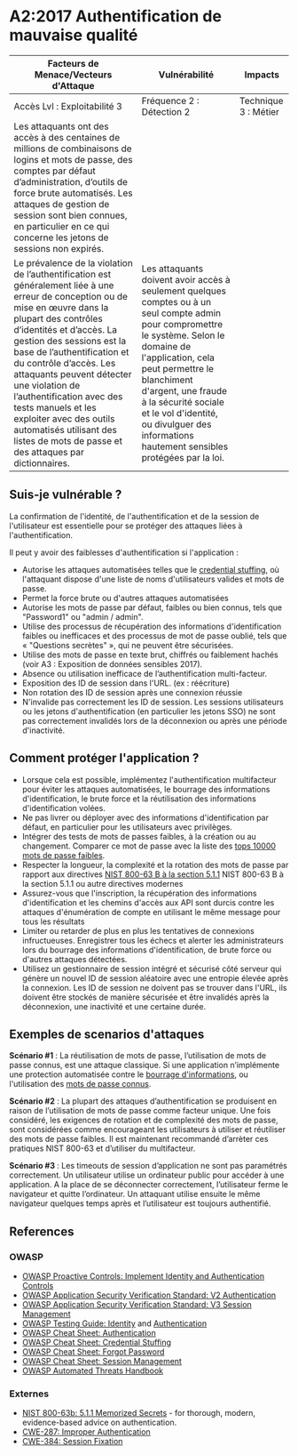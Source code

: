 # A2:2017 Authentification de mauvaise qualité

| Facteurs de Menace/Vecteurs d'Attaque | Vulnérabilité    | Impacts  |
| -- | -- | -- |
| Accès  Lvl : Exploitabilité 3 | Fréquence 2 : Détection 2 | Technique 3 : Métier |
| Les attaquants ont des accès à des centaines de millions de combinaisons de logins et mots de passe, des comptes par défaut d’administration, d’outils de force brute automatisés. Les attaques de gestion de session sont bien connues, en particulier en ce qui concerne les jetons de sessions non expirés. |
Le prévalence de la violation de l’authentification est généralement liée à une erreur de conception ou de mise en œuvre dans la plupart des contrôles d’identités et d’accès. La gestion des sessions est la base  de l’authentification et du contrôle d’accès. Les attaquants peuvent détecter une violation de l’authentification avec des tests manuels et les exploiter avec des outils automatisés utilisant des listes de mots de passe et des attaques par dictionnaires. | Les attaquants doivent avoir accès à seulement quelques comptes ou à un seul compte admin pour compromettre le système. Selon le domaine de l'application, cela peut permettre le blanchiment d'argent, une fraude à la sécurité sociale et le vol d'identité, ou divulguer des informations hautement sensibles protégées par la loi. |

## Suis-je vulnérable ? 

La confirmation de l'identité, de l'authentification et de la session de l'utilisateur est essentielle pour se protéger des attaques liées à l'authentification. 

Il peut y avoir des faiblesses d'authentification si l'application :

* Autorise les attaques automatisées telles que le [credential stuffing](https://wiki.owasp.org/index.php/Credential_stuffing), où l'attaquant dispose d'une liste de noms d'utilisateurs valides et mots de passe.
* Permet la force brute ou d'autres attaques automatisées
* Autorise les mots de passe par défaut, faibles ou bien connus, tels que "Password1" ou "admin / admin".
* Utilise des processus de récupération des informations d'identification faibles ou inefficaces et des processus de mot de passe oublié, tels que « "Questions secrètes" », qui ne peuvent être sécurisées.
* Utilise des mots de passe en texte brut, chiffrés ou faiblement hachés (voir A3 : Exposition de données sensibles 2017).
* Absence ou utilisation inefficace de l’authentification multi-facteur.
* Exposition des ID de session dans l'URL. (ex : réécriture)
* Non rotation des ID de session après une connexion réussie
* N'invalide pas correctement les ID de session. Les sessions utilisateurs ou les jetons d'authentification (en particulier les jetons SSO) ne sont pas correctement invalidés lors de la déconnexion ou après une période d'inactivité.

## Comment protéger l'application ? 

* Lorsque cela est possible, implémentez l'authentification multifacteur pour éviter les attaques automatisées, le bourrage des informations d'identification, le brute force et la réutilisation des informations d'identification volées.
* Ne pas livrer ou déployer avec des informations d'identification par défaut, en particulier pour les utilisateurs avec privilèges.
* Intégrer des tests de mots de passes faibles, à la création ou au changement. Comparer ce mot de passe avec la liste des [tops 10000 mots de passe faibles](https://github.com/danielmiessler/SecLists/tree/master/Passwords).  
* Respecter la longueur, la complexité et la rotation des mots de passe par rapport aux directives [NIST 800-63 B à la section 5.1.1](https://pages.nist.gov/800-63-3/sp800-63b.html#memsecret) 
NIST 800-63 B à la section 5.1.1 ou autre directives modernes
* Assurez-vous que l'inscription, la récupération des informations d'identification et les chemins d'accès aux API sont durcis contre les attaques d'énumération de compte en utilisant le même message pour tous les résultats
* Limiter ou retarder de plus en plus les tentatives de connexions infructueuses. Enregistrer tous les échecs et alerter les administrateurs lors du bourrage des informations d'identification, de brute force ou d'autres attaques détectées.
 * Utilisez un gestionnaire de session intégré et sécurisé côté serveur qui génère un nouvel ID de session aléatoire avec une entropie élevée après la connexion. Les ID de session ne doivent pas se trouver dans l'URL, ils doivent être stockés de manière sécurisée et être invalidés après la déconnexion, une inactivité et une certaine durée. 
 
## Exemples de scenarios d'attaques

**Scénario #1** : La réutilisation de mots de passe, l’utilisation de mots de passe connus, est une attaque classique. Si une application n’implémente une protection automatisée contre le [bourrage d'informations](https://wiki.owasp.org/index.php/Credential_stuffing), ou l'utilisation des [mots de passe connus](https://github.com/danielmiessler/SecLists).

**Scénario #2** : La plupart des attaques d’authentification se produisent en raison de l’utilisation de mots de passe comme facteur unique. Une fois considéré, les exigences de rotation et de complexité des mots de passe, sont considérées comme encourageant les utilisateurs à utiliser et réutiliser des mots de passe faibles. Il est maintenant recommandé d’arrèter ces pratiques NIST 800-63 et d’utiliser du multifacteur.

**Scénario #3** : Les timeouts de session d’application ne sont pas paramétrés correctement. Un utilisateur utilise un ordinateur public pour accéder à une application. A la place de se déconnecter correctement, l’utilisateur ferme le navigateur et quitte l’ordinateur. Un attaquant utilise ensuite le même navigateur quelques temps après et l’utilisateur est toujours authentifié. 

## References

### OWASP

* [OWASP Proactive Controls: Implement Identity and Authentication Controls](https://wiki.owasp.org/index.php/OWASP_Proactive_Controls#5:_Implement_Identity_and_Authentication_Controls)
* [OWASP Application Security Verification Standard: V2 Authentication](https://wiki.owasp.org/index.php/Category:OWASP_Application_Security_Verification_Standard_Project#tab=Home)
* [OWASP Application Security Verification Standard: V3 Session Management](https://wiki.owasp.org/index.php/Category:OWASP_Application_Security_Verification_Standard_Project#tab=Home)
* [OWASP Testing Guide: Identity](https://wiki.owasp.org/index.php/Testing_Identity_Management)
 and [Authentication](https://wiki.owasp.org/index.php/Testing_for_authentication)
* [OWASP Cheat Sheet: Authentication](https://wiki.owasp.org/index.php/Authentication_Cheat_Sheet)
* [OWASP Cheat Sheet: Credential Stuffing](https://wiki.owasp.org/index.php/Credential_Stuffing_Prevention_Cheat_Sheet)
* [OWASP Cheat Sheet: Forgot Password](https://wiki.owasp.org/index.php/Forgot_Password_Cheat_Sheet)
* [OWASP Cheat Sheet: Session Management](https://wiki.owasp.org/index.php/Session_Management_Cheat_Sheet)
* [OWASP Automated Threats Handbook](https://wiki.owasp.org/index.php/OWASP_Automated_Threats_to_Web_Applications)

### Externes

* [NIST 800-63b: 5.1.1 Memorized Secrets](https://pages.nist.gov/800-63-3/sp800-63b.html#memsecret) - for thorough, modern, evidence-based advice on authentication. 
* [CWE-287: Improper Authentication](https://cwe.mitre.org/data/definitions/287.html)
* [CWE-384: Session Fixation](https://cwe.mitre.org/data/definitions/384.html)
